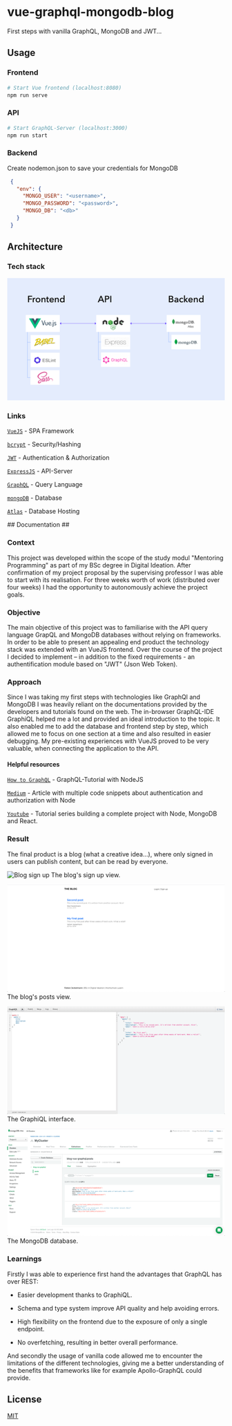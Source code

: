# vue-graphql-mongodb-blog #

First steps with vanilla GraphQL, MongoDB and JWT...

## Usage ##

### Frontend ##

```bash
# Start Vue frontend (localhost:8080)
npm run serve
```

### API ###

```bash
# Start GraphQL-Server (localhost:3000)
npm run start
```

### Backend ###

Create nodemon.json to save your credentials for MongoDB

```json
 {
   "env": {
     "MONGO_USER": "<username>",
     "MONGO_PASSWORD": "<password>",
     "MONGO_DB": "<db>"
   }
 }
```

## Architecture ##

### Tech stack ###

![Tech stack](assets/tech-stack.png "Tech stack")


### Links ###

[`VueJS`](https://vuejs.org/) - SPA Framework

[`bcrypt`](https://github.com/dcodeIO/bcrypt.js/) - Security/Hashing

[`JWT`](https://jwt.io/) - Authentication & Authorization

[`ExpressJS`](https://expressjs.com/) - API-Server

[`GraphQL`](https://graphql.org/) - Query Language

[`mongoDB`](https://www.mongodb.com/) - Database

[`Atlas`](https://www.mongodb.com/cloud/atlas) - Database Hosting

## Documentation ##

### Context ###

This project was developed within the scope of the study modul "Mentoring Programming" as part of my BSc degree in Digital Ideation. After confirmation of my project proposal by the supervising professor I was able to start with its realisation. For three weeks worth of work (distributed over four weeks) I had the opportunity to autonomously achieve the project goals.

### Objective ###

The main objective of this project was to familiarise with the API query language GrapQL and MongoDB databases without relying on frameworks. In order to be able to present an appealing end product the technology stack was extended with an VueJS frontend. Over the course of the project I decided to implement – in addition to the fixed requirements - an authentification module based on "JWT" (Json Web Token).

### Approach ###

Since I was taking my first steps with technologies like GraphQl and MongoDB I was heavily reliant on the documentations provided by the developers and tutorials found on the web. The in-browser GraphQL-IDE GraphiQL helped me a lot and provided an ideal introduction to the topic. It also enabled me to add the database and frontend step by step, which allowed me to focus on one section at a time and also resulted in easier debugging. My pre-existing experiences with VueJS proved to be very valuable, when connecting the application to the API.

#### Helpful resources ####

[`How to GraphQL`](https://www.howtographql.com/) - GraphQL-Tutorial with NodeJS

[`Medium`](https://medium.com/quick-code/handling-authentication-and-authorization-with-node-7f9548fedde8) - Article with multiple code snippets about authentication and authorization with Node

[`Youtube`](https://www.youtube.com/playlist?list=PL55RiY5tL51rG1x02Yyj93iypUuHYXcB_) - Tutorial series building a complete project with Node, MongoDB and React.


### Result ###

The final product is a blog (what a creative idea...), where only signed in users can publish content, but can be read by everyone.

![Blog sign up](assets/app-singup.png "Blog sign up")
The blog's sign up view.

![Blog posts](assets/app-posts.png "Blog posts")
The blog's posts view.

![GraphiQL](assets/graphiql.png "GraphiQL")
The GraphiQL interface.

![MongoDB](assets/mongoDB.png "MongoDB")
The MongoDB database.

### Learnings ###

Firstly I was able to experience first hand the advantages that GraphQL has over REST:

* Easier development thanks to GraphiQL.

* Schema and type system improve API quality and help avoiding errors.

* High flexibility on the frontend due to the exposure of only a single endpoint.

* No overfetching, resulting in better overall performance.

And secondly the usage of vanilla code allowed me to encounter the limitations of the different technologies, giving me a better understanding of the benefits that frameworks like for example Apollo-GraphQL could provide.

## License ##

[MIT](https://choosealicense.com/licenses/mit/)
